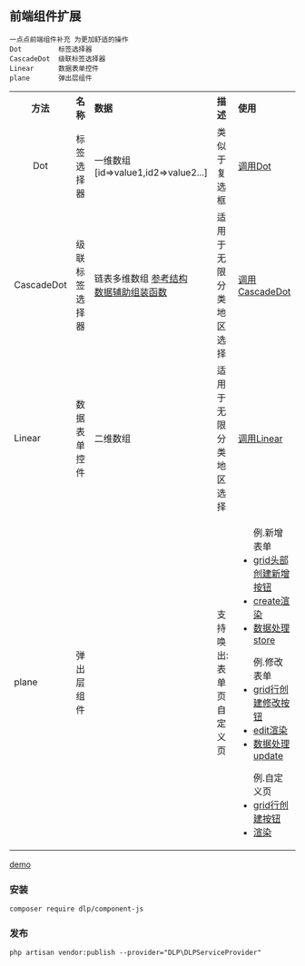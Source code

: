 ## 前端组件扩展
    一点点前端组件补充 为更加舒适的操作
    Dot         标签选择器   
    CascadeDot  级联标签选择器
    Linear      数据表单控件   
    plane       弹出层组件

<table> 
    <tr>
        <th style="text-align:center;">方法</th>
        <th style="text-align:left;">名称</td>
        <th style="text-align:left;">数据</td>
        <th style="text-align:left;">描述</td>
        <th style="text-align:left;">使用</td>
    </tr>
    <tr>
        <td style="text-align:center;">Dot</th>
        <td style="text-align:left;">标签选择器</td>
        <td style="text-align:left;">一维数组 [id=>value1,id2=>value2...]</td>
        <td style="text-align:left;">类似于复选框</td>
        <td style="text-align:left;"><a href='https://github.com/laravel-admin-extensions/component-js/blob/main/test/example.php#L134'>调用Dot</a></td>
    </tr>
    <tr>
        <td style="text-align:left;">CascadeDot</td>
        <td style="text-align:left;">级联标签选择器</td>
        <td style="text-align:left;">链表多维数组 <a href='https://github.com/laravel-admin-extensions/component-js/blob/main/test/example.php#L188'>参考结构</a>
        <br/>
        <a href='https://github.com/laravel-admin-extensions/component-js/blob/main/test/example.php#L143'>数据辅助组装函数</a><br/>
        </td>
        <td style="text-align:left;">适用于无限分类 地区选择</td>
        <td style="text-align:left;"><a href='https://github.com/laravel-admin-extensions/component-js/blob/main/test/example.php#L151'>调用CascadeDot</a></td>
    </tr>
    <tr>
        <td style="text-align:left;">Linear</td>
        <td style="text-align:left;">数据表单控件</td>
        <td style="text-align:left;">二维数组</td>
        <td style="text-align:left;">适用于无限分类 地区选择</td>
        <td style="text-align:left;"><a href='https://github.com/laravel-admin-extensions/component-js/blob/main/test/example.php#L164'>调用Linear</a></td>
    </tr>
    <tr>
        <td style="text-align:left;">plane</td>
        <td style="text-align:left;">弹出层组件</td>
        <td style="text-align:left;"></td>
        <td style="text-align:left;">支持唤出:表单页 自定义页</td>
        <td style="text-align:left;">
         <ul>
            例.新增表单
            <li><a href='https://github.com/laravel-admin-extensions/component-js/blob/main/test/example.php#L53'>grid头部创建新增按钮</a></li>
            <li><a href='https://github.com/laravel-admin-extensions/component-js/blob/main/test/example.php#L79'>create渲染</a></li>
            <li><a href='https://github.com/laravel-admin-extensions/component-js/blob/main/test/example.php#L82'>数据处理store</a></li>
        </ul>
        <ul>
            例.修改表单
            <li><a href='https://github.com/laravel-admin-extensions/component-js/blob/main/test/example.php#L68'>grid行创建修改按钮</a></li>
            <li><a href='https://github.com/laravel-admin-extensions/component-js/blob/main/test/example.php#L102'>edit渲染</a></li>
            <li><a href='https://github.com/laravel-admin-extensions/component-js/blob/main/test/example.php#L105'>数据处理update</a></li>
        </ul>
        <ul>
            例.自定义页
            <li><a href='https://github.com/laravel-admin-extensions/component-js/blob/main/test/example.php#L69'>grid行创建按钮</a></li>
            <li><a href='https://github.com/laravel-admin-extensions/component-js/blob/main/test/example.php#L185'>渲染</a></li>
        </ul>
    </tr>
</table>

[demo](https://codepen.io/ydtg1993-the-bashful/pen/rNdWade)
    
### 安装
```shell script
composer require dlp/component-js
```
### 发布
```shell script
php artisan vendor:publish --provider="DLP\DLPServiceProvider"
```

